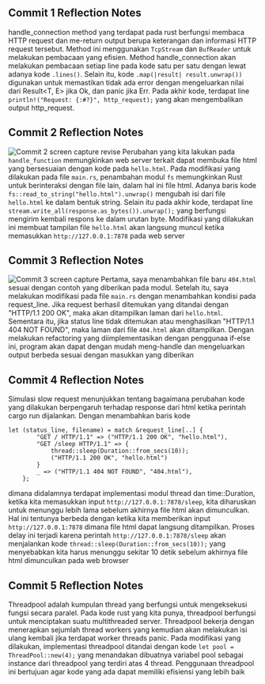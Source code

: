 ## Commit 1 Reflection Notes
handle_connection method yang terdapat pada rust berfungsi membaca HTTP request dan me-return output berupa keterangan dan informasi HTTP request tersebut. Method ini menggunakan 
```TcpStream``` dan ```BufReader``` untuk melakukan pembacaan yang efisien. Method handle_connection akan melakukan pembacaan setiap line pada kode satu per satu dengan lewat adanya kode ```.lines()```. Selain itu, kode ```.map(|result| result.unwrap())``` digunakan untuk memastikan tidak ada error dengan mengeluarkan nilai dari Result<T, E> jika Ok, dan panic jika Err. Pada akhir kode, terdapat line ```println!("Request: {:#?}", http_request);``` yang akan mengembalikan output
http_request. 

## Commit 2 Reflection Notes
![Commit 2 screen capture revise](rust_good_revise.jpg)
Perubahan yang kita lakukan pada ```handle_function``` memungkinkan web server terkait dapat membuka file html yang bersesuaian dengan kode pada ```hello.html```. Pada modifikasi yang dilakukan pada file ```main.rs```, penambahan modul ```fs``` memungkinkan Rust untuk berinteraksi dengan file lain, dalam hal ini file html. Adanya baris kode ```fs::read_to_string("hello.html").unwrap()``` mengubah isi dari file ```hello.html``` ke dalam bentuk string. Selain itu pada akhir kode, terdapat line ```stream.write_all(response.as_bytes()).unwrap();``` yang berfungsi mengirim kembali respons ke dalam urutan byte. Modifikasi yang dilakukan ini membuat tampilan file ```hello.html``` akan langsung muncul ketika memasukkan ```http://127.0.0.1:7878``` pada web server

## Commit 3 Reflection Notes
![Commit 3 screen capture](rust_404.jpg)
Pertama, saya menambahkan file baru ```404.html``` sesuai dengan contoh yang diberikan pada modul. Setelah itu, saya melakukan modifikasi pada file ```main.rs``` dengan menambahkan kondisi pada request_line. Jika request berhasil ditemukan yang ditandai dengan "HTTP/1.1 200 OK", maka akan ditampilkan laman dari ```hello.html```. Sementara itu, jika status line tidak ditemukan atau menghasilkan "HTTP/1.1 404 NOT FOUND", maka laman dari file ```404.html``` akan ditampilkan. Dengan melakukan refactoring yang diimplementasikan dengan penggunaa if-else ini, program akan dapat dengan mudah meng-handle dan mengeluarkan output berbeda sesuai dengan masukkan yang diberikan

## Commit 4 Reflection Notes
Simulasi slow request menunjukkan tentang bagaimana perubahan kode yang dilakukan berpengaruh terhadap response dari html ketika perintah cargo run dijalankan. Dengan menambahkan baris kode 
```
let (status_line, filename) = match &request_line[..] {
        "GET / HTTP/1.1" => ("HTTP/1.1 200 OK", "hello.html"),
        "GET /sleep HTTP/1.1" => {
            thread::sleep(Duration::from_secs(10));
            ("HTTP/1.1 200 OK", "hello.html")
        }
        _ => ("HTTP/1.1 404 NOT FOUND", "404.html"),
    };
```
dimana didalamnya terdapat implementasi modul thread dan time::Duration, ketika kita memasukkan input ```http://127.0.0.1:7878/sleep```, kita diharuskan untuk menunggu lebih lama sebelum akhirnya file html akan dimunculkan. Hal ini tentunya berbeda dengan ketika kita memberikan input ```http://127.0.0.1:7878``` dimana file html dapat langsung ditampilkan. Proses delay ini terjadi karena perintah ```http://127.0.0.1:7878/sleep``` akan menjalankan kode ```thread::sleep(Duration::from_secs(10));``` yang menyebabkan kita harus menunggu sekitar 10 detik sebelum akhirnya file html dimunculkan pada web browser

## Commit 5 Reflection Notes
Threadpool adalah kumpulan thread yang berfungsi untuk mengeksekusi fungsi secara paralel. Pada kode rust yang kita punya, threadpool berfungsi untuk menciptakan suatu multithreaded server. Threadpool bekerja dengan menerapkan sejumlah thread workers yang kemudian akan melakukan isi ulang kembali jika terdapat worker threads panic. Pada modifikasi yang dilakukan, implementasi threadpool ditandai dengan kode ```let pool = ThreadPool::new(4);``` yang menandakan dibuatnya variabel pool sebagai instance dari threadpool yang terdiri atas 4 thread. Penggunaan threadpool ini bertujuan agar kode yang ada dapat memiliki efisiensi yang lebih baik
